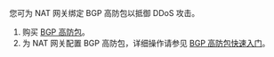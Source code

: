 您可为 NAT 网关绑定 BGP 高防包以抵御 DDoS 攻击。
1. 购买 [BGP 高防包](https://intl.cloud.tencent.com/document/product/1029/31748)。
2. 为 NAT 网关配置 BGP 高防包，详细操作请参见 [BGP 高防包快速入门](https://intl.cloud.tencent.com/document/product/1029/31750)。
